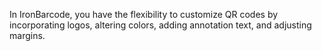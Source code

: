 In IronBarcode, you have the flexibility to customize QR codes by incorporating logos, altering colors, adding annotation text, and adjusting margins.